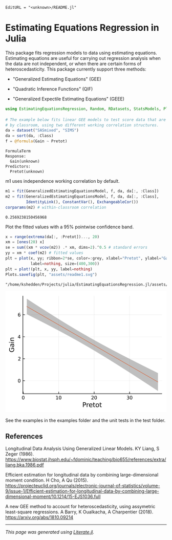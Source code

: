 ```@meta
EditURL = "<unknown>/README.jl"
```

# Estimating Equations Regression in Julia

This package fits regression models to data using estimating equations.
Estimating equations are useful for carrying out regression analysis
when the data are not independent, or when there are certain forms
of heteroscedasticity.  This package currently support three methods:

* "Generalized Estimating Equations" (GEE)

* "Quadratic Inference Functions" (QIF)

* "Generalized Expectile Estimating Equations" (GEEE)

````julia
using EstimatingEquationsRegression, Random, RDatasets, StatsModels, Plots

# The example below fits linear GEE models to test score data that are clustered
# by classroom, using two different working correlation structures.
da = dataset("SASmixed", "SIMS")
da = sort(da, :Class)
f = @formula(Gain ~ Pretot)
````

````
FormulaTerm
Response:
  Gain(unknown)
Predictors:
  Pretot(unknown)
````

m1 uses independence working correlation by default.

````julia
m1 = fit(GeneralizedEstimatingEquationsModel, f, da, da[:, :Class])
m2 = fit(GeneralizedEstimatingEquationsModel, f, da, da[:, :Class],
         IdentityLink(), ConstantVar(), ExchangeableCor())
corparams(m2) # within-classroom correlation
````

````
0.2569238150456968
````

Plot the fitted values with a 95% pointwise confidence band.

````julia
x = range(extrema(da[:, :Pretot])..., 20)
xm = [ones(20) x]
se = sum((xm * vcov(m2)) .* xm, dims=2).^0.5 # standard errors
yy = xm * coef(m2) # fitted values
plt = plot(x, yy; ribbon=2*se, color=:grey, xlabel="Pretot", ylabel="Gain",
           label=nothing, size=(400,300))
plt = plot!(plt, x, yy, label=nothing)
Plots.savefig(plt, "assets/readme1.svg")
````

````
"/home/kshedden/Projects/julia/EstimatingEquationsRegression.jl/assets/readme1.svg"
````

![Example plot 1](assets/readme1.svg)

See the examples in the examples folder and the unit tests in the test folder.

## References

Longitudinal Data Analysis Using Generalized Linear Models. KY Liang, S Zeger (1986).
https://www.biostat.jhsph.edu/~fdominic/teaching/bio655/references/extra/liang.bka.1986.pdf

Efficient estimation for longitudinal data by combining large-dimensional moment condition.
H Cho, A Qu (2015). https://projecteuclid.org/journals/electronic-journal-of-statistics/volume-9/issue-1/Efficient-estimation-for-longitudinal-data-by-combining-large-dimensional-moment/10.1214/15-EJS1036.full

A new GEE method to account for heteroscedasticity, using assymetric least-square regressions.
A Barry, K Oualkacha, A Charpentier (2018). https://arxiv.org/abs/1810.09214

---

*This page was generated using [Literate.jl](https://github.com/fredrikekre/Literate.jl).*

